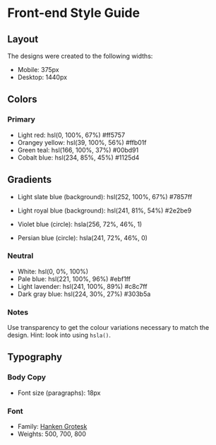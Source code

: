 # Front-end Style Guide

## Layout

The designs were created to the following widths:

- Mobile: 375px
- Desktop: 1440px

## Colors

### Primary

- Light red: hsl(0, 100%, 67%) #ff5757
- Orangey yellow: hsl(39, 100%, 56%) #ffb01f
- Green teal: hsl(166, 100%, 37%) #00bd91
- Cobalt blue: hsl(234, 85%, 45%) #1125d4

## Gradients

- Light slate blue (background): hsl(252, 100%, 67%) #7857ff
- Light royal blue (background): hsl(241, 81%, 54%) #2e2be9

- Violet blue (circle): hsla(256, 72%, 46%, 1)
- Persian blue (circle): hsla(241, 72%, 46%, 0)

### Neutral

- White: hsl(0, 0%, 100%)
- Pale blue: hsl(221, 100%, 96%) #ebf1ff
- Light lavender: hsl(241, 100%, 89%) #c8c7ff
- Dark gray blue: hsl(224, 30%, 27%) #303b5a

### Notes

Use transparency to get the colour variations necessary to match the design. Hint: look into using `hsla()`.

## Typography

### Body Copy

- Font size (paragraphs): 18px

### Font

- Family: [Hanken Grotesk](https://fonts.google.com/specimen/Hanken+Grotesk)
- Weights: 500, 700, 800
